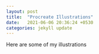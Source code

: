 ```yaml
---
layout: post
title:  "Procreate Illustrations"
date:   2021-06-06 20:36:24 +0530
categories: jekyll update
---
```

Here are some of my illustrations